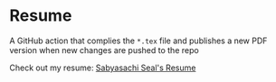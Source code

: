 # Resume

A GitHub action that complies the `*.tex` file and publishes a new PDF version when new changes are pushed to the repo

Check out my resume: [Sabyasachi Seal's Resume](https://sabyasachi-seal.github.io/Resume/src/resume.pdf)


